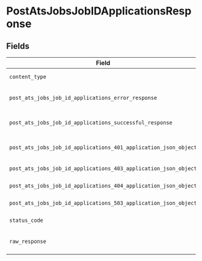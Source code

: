 # PostAtsJobsJobIDApplicationsResponse


## Fields

| Field                                                                                                                                                | Type                                                                                                                                                 | Required                                                                                                                                             | Description                                                                                                                                          |
| ---------------------------------------------------------------------------------------------------------------------------------------------------- | ---------------------------------------------------------------------------------------------------------------------------------------------------- | ---------------------------------------------------------------------------------------------------------------------------------------------------- | ---------------------------------------------------------------------------------------------------------------------------------------------------- |
| `content_type`                                                                                                                                       | *Optional[str]*                                                                                                                                      | :heavy_check_mark:                                                                                                                                   | HTTP response content type for this operation                                                                                                        |
| `post_ats_jobs_job_id_applications_error_response`                                                                                                   | [Optional[shared.PostAtsJobsJobIDApplicationsErrorResponse]](undefined/models/shared/postatsjobsjobidapplicationserrorresponse.md)                   | :heavy_minus_sign:                                                                                                                                   | POST /ats/jobs/:job_id/applications Error response                                                                                                   |
| `post_ats_jobs_job_id_applications_successful_response`                                                                                              | [Optional[shared.PostAtsJobsJobIDApplicationsSuccessfulResponse]](undefined/models/shared/postatsjobsjobidapplicationssuccessfulresponse.md)         | :heavy_minus_sign:                                                                                                                                   | POST /ats/jobs/:job_id/applications Successful response                                                                                              |
| `post_ats_jobs_job_id_applications_401_application_json_object`                                                                                      | [Optional[operations.PostAtsJobsJobIDApplications401ApplicationJSON]](undefined/models/operations/postatsjobsjobidapplications401applicationjson.md) | :heavy_minus_sign:                                                                                                                                   | Returned when the authentication header was invalid or missing.                                                                                      |
| `post_ats_jobs_job_id_applications_403_application_json_object`                                                                                      | [Optional[operations.PostAtsJobsJobIDApplications403ApplicationJSON]](undefined/models/operations/postatsjobsjobidapplications403applicationjson.md) | :heavy_minus_sign:                                                                                                                                   | Returned when the passed integration is inactive.                                                                                                    |
| `post_ats_jobs_job_id_applications_404_application_json_object`                                                                                      | [Optional[operations.PostAtsJobsJobIDApplications404ApplicationJSON]](undefined/models/operations/postatsjobsjobidapplications404applicationjson.md) | :heavy_minus_sign:                                                                                                                                   | Returned when a requested resource is not found.                                                                                                     |
| `post_ats_jobs_job_id_applications_503_application_json_object`                                                                                      | [Optional[operations.PostAtsJobsJobIDApplications503ApplicationJSON]](undefined/models/operations/postatsjobsjobidapplications503applicationjson.md) | :heavy_minus_sign:                                                                                                                                   | Returned when no sync has finished successfully yet                                                                                                  |
| `status_code`                                                                                                                                        | *Optional[int]*                                                                                                                                      | :heavy_check_mark:                                                                                                                                   | HTTP response status code for this operation                                                                                                         |
| `raw_response`                                                                                                                                       | [requests.Response](https://requests.readthedocs.io/en/latest/api/#requests.Response)                                                                | :heavy_minus_sign:                                                                                                                                   | Raw HTTP response; suitable for custom response parsing                                                                                              |